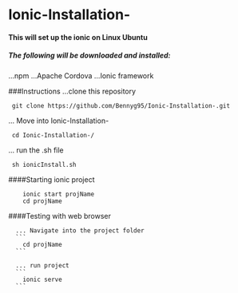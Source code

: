 # Ionic-Installation-

#### This will set up the ionic on Linux Ubuntu
##### The following will be downloaded and installed:
  ...npm
  ...Apache Cordova
  ...Ionic framework


###Instructions
   ...clone this repository
   ```
	git clone https://github.com/Bennyg95/Ionic-Installation-.git
   ```

   ... Move into Ionic-Installation-
   ```
	cd Ionic-Installation-/
   ```

   ... run the .sh file
   ```
	sh ionicInstall.sh
   ```

####Starting ionic project
```
    ionic start projName
    cd projName
```

####Testing with web browser

	  ... Navigate into the project folder
	  ```
		cd projName
	  ```

	  ... run project
	  ```
		ionic serve
	  ```